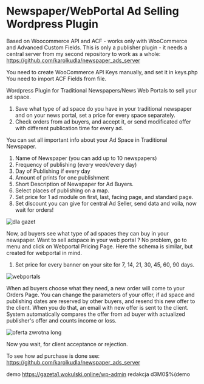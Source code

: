 # Newspaper/WebPortal Ad Selling Wordpress Plugin
Based on Woocommerce API and ACF - works only with WooCommerce and Advanced Custom Fields.
This is only a publisher plugin - it needs a central server from my second repository to work as a whole:
https://github.com/karolkudla/newspaper_ads_server

You need to create WooCommerce API Keys manually, and set it in keys.php
You need to import ACF Fields from file.

Wordpress Plugin for Traditional Newspapers/News Web Portals to sell your ad space.
1. Save what type of ad space do you have in your traditional newspaper and on your news portal, set a price for every space separately.
2. Check orders from ad buyers, and accept it, or send modificated offer with different publication time for every ad.

You can set all important info about your Ad Space in Traditional Newspaper.
1. Name of Newspaper (you can add up to 10 newspapers)
2. Frequency of publishing (every week/every day)
3. Day of Publishing if every day
4. Amount of prints for one publishment
5. Short Description of Newspaper for Ad Buyers.
6. Select places of publishing on a map.
7. Set price for 1 ad module on first, last, facing page, and standard page.
8. Set discount you can give for central Ad Seller, send data and voila, now wait for orders!

![dla gazet](https://user-images.githubusercontent.com/35747845/110966498-97f7f280-8355-11eb-828c-b44623402954.png)

Now, ad buyers see what type of ad spaces they can buy in your newspaper.
Want to sell adspace in your web portal ? No problem, go to menu and click on Webportal Pricing Page.
Here the schema is similar, but created for webportal in mind.

1. Set price for every banner on your site for 7, 14, 21, 30, 45, 60, 90 days.

![webportals](https://user-images.githubusercontent.com/35747845/110967975-43ee0d80-8357-11eb-9312-45741d70bce5.png)

When ad buyers choose what they need, a new order will come to your Orders Page. 
You can change the parameters of your offer, if ad space and publishing dates are reserved by other buyers, and resend this new offer to the client.
When you do that, an email with new offer is sent to the client.
System automatically compares the offer from ad buyer with actualized publisher's offer and counts income or loss.

![oferta zwrotna long](https://user-images.githubusercontent.com/35747845/111170371-2497f000-85a4-11eb-97ee-a1615f63c189.png)

Now you wait, for client acceptance or rejection.

To see how ad purchase is done see:
https://github.com/karolkudla/newspaper_ads_server

demo
https://gazeta1.wokulski.online/wp-admin
redakcja
d3M0$%(demo





